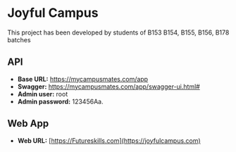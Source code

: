 # Joyful Campus

This project has been developed by students of B153 B154, B155, B156, B178 batches 

## API
* **Base URL:** https://mycampusmates.com/app
* **Swagger:** https://mycampusmates.com/app/swagger-ui.html#
* **Admin user:** root
* **Admin password:** 123456Aa.


## Web App
* **Web URL:** [https://Futureskills.com](https://joyfulcampus.com)
